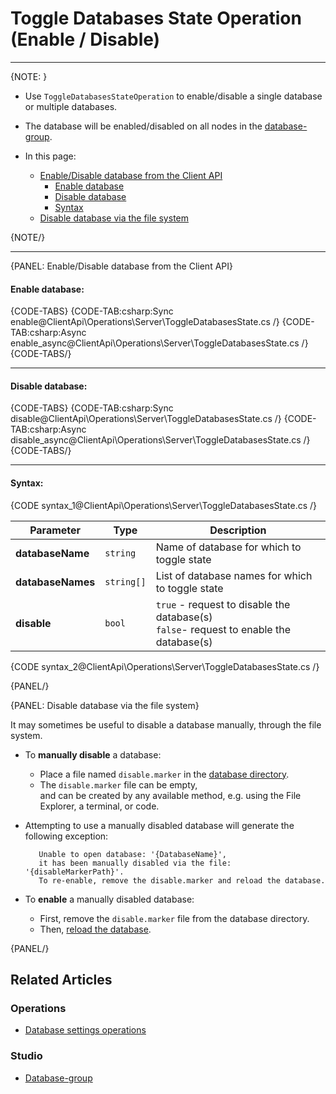 # Toggle Databases State Operation <br> (Enable / Disable)
---

{NOTE: }

* Use `ToggleDatabasesStateOperation` to enable/disable a single database or multiple databases.

* The database will be enabled/disabled on all nodes in the [database-group](../../../studio/database/settings/manage-database-group).

* In this page:

  * [Enable/Disable database from the Client API](../../../client-api/operations/server-wide/toggle-databases-state#enable/disable-database-from-the-client-api)  
      * [Enable database](../../../client-api/operations/server-wide/toggle-databases-state#enable-database)
      * [Disable database](../../../client-api/operations/server-wide/toggle-databases-state#disable-database)
      * [Syntax](../../../client-api/operations/server-wide/toggle-databases-state#syntax)     
  * [Disable database via the file system](../../../client-api/operations/server-wide/toggle-databases-state#disable-database-via-the-file-system)

{NOTE/}

---

{PANEL: Enable/Disable database from the Client API}

#### Enable database:  

{CODE-TABS}
{CODE-TAB:csharp:Sync enable@ClientApi\Operations\Server\ToggleDatabasesState.cs /}
{CODE-TAB:csharp:Async enable_async@ClientApi\Operations\Server\ToggleDatabasesState.cs /}
{CODE-TABS/}

---

#### Disable database: 

{CODE-TABS}
{CODE-TAB:csharp:Sync disable@ClientApi\Operations\Server\ToggleDatabasesState.cs /}
{CODE-TAB:csharp:Async disable_async@ClientApi\Operations\Server\ToggleDatabasesState.cs /}
{CODE-TABS/}

---

#### Syntax: 

{CODE syntax_1@ClientApi\Operations\Server\ToggleDatabasesState.cs /}

| Parameter         | Type       | Description                                                                               |
|-------------------|------------|-------------------------------------------------------------------------------------------|
| **databaseName**  | `string`   | Name of database for which to toggle state                                                |
| **databaseNames** | `string[]` | List of database names for which to toggle state                                          |
| **disable**       | `bool`     | `true` - request to disable the database(s)<br>`false`- request to enable the database(s) |

{CODE syntax_2@ClientApi\Operations\Server\ToggleDatabasesState.cs /}

{PANEL/}

{PANEL: Disable database via the file system}

It may sometimes be useful to disable a database manually, through the file system.  

* To **manually disable** a database:  
 
  * Place a file named `disable.marker` in the [database directory](../../../server/storage/directory-structure).  
  * The `disable.marker` file can be empty,  
    and can be created by any available method, e.g. using the File Explorer, a terminal, or code.
  
* Attempting to use a manually disabled database will generate the following exception:  

         Unable to open database: '{DatabaseName}', 
         it has been manually disabled via the file: '{disableMarkerPath}'. 
         To re-enable, remove the disable.marker and reload the database.
  
* To **enable** a manually disabled database:
  
  * First, remove the `disable.marker` file from the database directory. 
  * Then, [reload the database](../../../studio/database/settings/database-settings#how-to-reload-the-database).

{PANEL/}

## Related Articles

### Operations
- [Database settings operations](../../../client-api/operations/maintenance/configuration/database-settings-operation)  

### Studio
- [Database-group](../../../studio/database/settings/manage-database-group)
